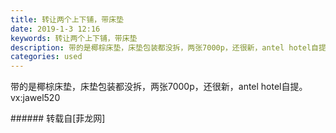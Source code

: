 ```yaml
---
title: 转让两个上下铺，带床垫
date: 2019-1-3 12:16
keywords: 转让两个上下铺，带床垫
description: 带的是椰棕床垫，床垫包装都没拆，两张7000p，还很新，antel hotel自提。vx:jawel520
categories: used
---
```

<td class="t_f" id="postmessage_2607463">

带的是椰棕床垫，床垫包装都没拆，两张7000p，还很新，antel hotel自提。vx:jawel520<br/>
</td>
###### 转载自[菲龙网]